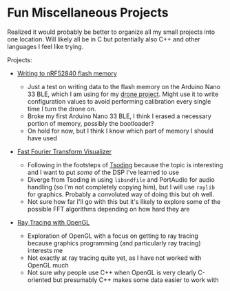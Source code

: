 # Fun Miscellaneous Projects

Realized it would probably be better to organize all my small projects into one
location. Will likely all be in C but potentially also C++ and other languages I
feel like trying.

Projects:

- [Writing to nRF52840 flash memory][flashGithub]

  - Just a test on writing data to the flash memory on the Arduino Nano 33 BLE,
    which I am using for my [drone project][drone]. Might use it to write
    configuration values to avoid performing calibration every single time I
    turn the drone on.
  - Broke my first Arduino Nano 33 BLE, I think I erased a necessary portion of
    memory, possibly the bootloader?
  - On hold for now, but I think I know which part of memory I should have used

- [Fast Fourier Transform Visualizer][fftGithub]

  - Following in the footsteps of [Tsoding][FFT] because the topic is
    interesting and I want to put _some_ of the DSP I've learned to use
  - Diverge from Tsoding in using `libsndfile` and PortAudio for audio handling
    (so I'm not completely copying him), but I will use `raylib` for graphics.
    Probably a convoluted way of doing this but oh well.
  - Not sure how far I'll go with this but it's likely to explore some of the
    possible FFT algorithms depending on how hard they are

- [Ray Tracing with OpenGL][ray-tracing]
  - Exploration of OpenGL with a focus on getting to ray tracing because
    graphics programming (and particularly ray tracing) interests me
  - Not exactly at ray tracing quite yet, as I have not worked with OpenGL much
  - Not sure why people use C++ when OpenGL is very clearly C-oriented but
    presumably C++ makes some data easier to work with

[flashGithub]: https://github.com/anivelle/misc-projects/tree/main/write-flash
[fftGithub]: https://github.com/anivelle/misc-projects/tree/main/FFT
[FFT]: https://www.youtube.com/watch?v=Xdbk1Pr5WXU
[drone]: https://github.com/anivelle/drone-controller
[ray-tracing]: https://github.com/anivelle/misc-projects/tree/main/ray-tracing
